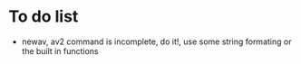 # To do list

- newav, av2 command is incomplete, do it!, use some string formating or the built in functions
